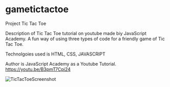# gametictactoe
Project Tic Tac Toe

Description of Tic Tac Toe tutorial on youtube made biy JavaScript Academy. A fun way of using three types of code for a friendly game of Tic Tac Toe.

Technolgoies used is HTML, CSS, JAVASCRIPT

Author is JavaScript Academy as a Youtube Tutorial. https://youtu.be/B3pmT7Cpi24


![TicTacToeScreenshot](https://user-images.githubusercontent.com/111025323/206325982-3e991595-6db4-4e1b-a216-b165b0ed1310.jpg)
